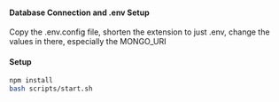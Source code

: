 #### Database Connection and .env Setup

Copy the .env.config file, shorten the extension to just .env, change the values in there, especially the MONGO_URI

#### Setup

```bash
npm install
bash scripts/start.sh
```